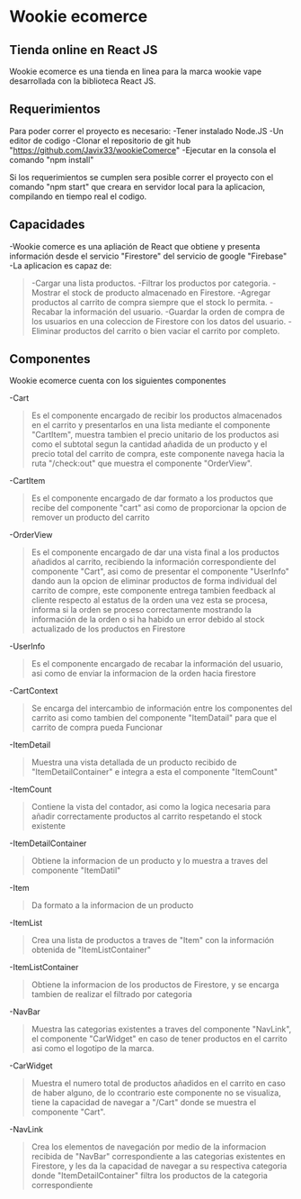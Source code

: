 # Wookie ecomerce
## Tienda online en React JS


Wookie ecomerce es una tienda en linea para la marca wookie vape desarrollada con la biblioteca React JS.

## Requerimientos

Para poder correr el proyecto es necesario:
-Tener instalado Node.JS
-Un editor de codigo
-Clonar el repositorio de git hub "https://github.com/Javix33/wookieComerce"
-Ejecutar en la consola el comando "npm install"

Si los requerimientos se cumplen sera posible correr el proyecto con el comando "npm start" que creara en servidor local para la aplicacion, compilando en tiempo real el codigo.

## Capacidades
-Wookie comerce es una apliación de React que obtiene y presenta información desde el servicio "Firestore" del servicio de google "Firebase"
-La aplicacion es capaz de:

>-Cargar una lista productos.
-Filtrar los productos por categoria.
-Mostrar el stock de producto almacenado en Firestore.
-Agregar productos al carrito de compra siempre que el stock lo permita.
-Recabar la información del usuario.
-Guardar la orden de compra de los usuarios en una coleccion de Firestore con los datos del usuario.
-Eliminar productos del carrito o bien vaciar el carrito por completo.

## Componentes

Wookie ecomerce cuenta con los siguientes componentes

-Cart
>Es el componente encargado de recibir los productos almacenados en el carrito y presentarlos en una lista mediante el componente "CartItem", muestra tambien el precio unitario de los productos asi como el subtotal segun la cantidad añadida de un producto y el precio total del carrito de compra, este componente navega hacia la ruta "/check:out" que muestra el componente "OrderView".
>
-CartItem
>Es el componente encargado de dar formato a los productos que recibe del componente "cart" asi como de proporcionar la opcion de remover un producto del carrito
>
-OrderView
>Es el componente encargado de dar una vista final a los productos añadidos al carrito, recibiendo la información correspondiente del componente "Cart", asi como de presentar el componente "UserInfo" dando aun la opcion de eliminar productos de forma individual del carrito de compre, este componente entrega tambien feedback al cliente respecto al estatus de la orden una vez esta se procesa, informa si la orden se proceso correctamente mostrando la información de la orden o si ha habido un error debido al stock actualizado de los productos en Firestore
>
-UserInfo
>Es el componente encargado de recabar la información del usuario, asi como de enviar la informacion de la orden hacia firestore
>
-CartContext
>Se encarga del intercambio de información entre los componentes del carrito asi como tambien del componente "ItemDatail" para que el carrito de compra pueda Funcionar
>
-ItemDetail
>Muestra una vista detallada de un producto recibido de "ItemDetailContainer" e integra a esta el componente "ItemCount"
>
-ItemCount
>Contiene la vista del contador, asi como la logica necesaria para añadir correctamente productos al carrito respetando el stock existente
>
-ItemDetailContainer
>Obtiene la informacion de un producto y lo muestra a traves del componente "ItemDatil"
>
-Item
>Da formato a la informacion de un producto
>
-ItemList
>Crea una lista de productos a traves de "Item" con la información obtenida de "ItemListContainer"
>
-ItemListContainer
>Obtiene la informacion de los productos de Firestore, y se encarga tambien de realizar el filtrado por categoria
>
-NavBar
>Muestra las categorias existentes a traves del componente "NavLink", el componente "CarWidget" en caso de tener productos en el carrito asi como el logotipo de la marca.
>
-CarWidget
>Muestra el numero total de productos añadidos en el carrito en caso de haber alguno, de lo ccontrario este componente no se visualiza, tiene la capacidad de navegar a "/Cart" donde se muestra el componente "Cart".
>
-NavLink
>Crea los elementos de navegación por medio de la informacion recibida de "NavBar" correspondiente a las categorias existentes en Firestore, y les da la capacidad de navegar a su respectiva categoria donde "ItemDetailContainer" filtra los productos de la categoria correspondiente
>